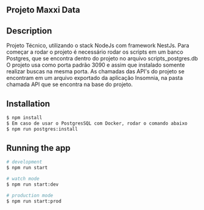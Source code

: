 ## Projeto Maxxi Data

## Description

Projeto Técnico, utilizando o stack NodeJs com framework NestJs.
Para começar a rodar o projeto é necessário rodar os scripts em um banco Postgres, que se encontra dentro do projeto no arquivo scripts_postgres.db
O projeto usa como porta padrão 3090 e assim que instalado somente realizar buscas na mesma porta.
As chamadas das API's do projeto se encontram em um arquivo exportado da aplicação Insomnia, na pasta chamada API que se encontra na base do projeto.

## Installation

```bash
$ npm install
$ Em caso de usar o PostgresSQL com Docker, rodar o comando abaixo
$ npm run postgres:install
```

## Running the app

```bash
# development
$ npm run start

# watch mode
$ npm run start:dev

# production mode
$ npm run start:prod
```
